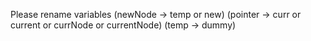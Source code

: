 Please rename variables
(newNode -> temp or new)		(pointer -> curr or current or currNode or currentNode)		(temp -> dummy)
